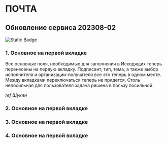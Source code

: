 # ПОЧТА

## Обновление сервиса 202308-02
![Static Badge](https://img.shields.io/badge/Новая%20почта-v2.1%20202308.02-blue)

### 1. Основное на первой вкладке

Все основные поля, необходимые для заполнения в Исходящих теперь перенесены на первую вкладку. Подписант, тип, тема, а также выбор исполнителя и организации-получателя все это теперь в одном месте. Между вкладками переключаться теперь не придется. Столь непосильная для пользователя задача решена в пользу посильной.

_ref Щукин_

### 2. Основное на первой вкладке



### 3. Основное на первой вкладке



### 4. Основное на первой вкладке
